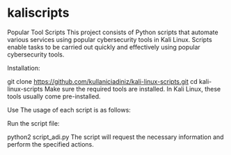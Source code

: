 # kaliscripts

Popular Tool Scripts
This project consists of Python scripts that automate various services using popular cybersecurity tools in Kali Linux. Scripts enable tasks to be carried out quickly and effectively using popular cybersecurity tools.

Installation:

git clone https://github.com/kullaniciadiniz/kali-linux-scripts.git
cd kali-linux-scripts
Make sure the required tools are installed. In Kali Linux, these tools usually come pre-installed.

Use
The usage of each script is as follows:

Run the script file:

python2 script_adi.py
The script will request the necessary information and perform the specified actions.
